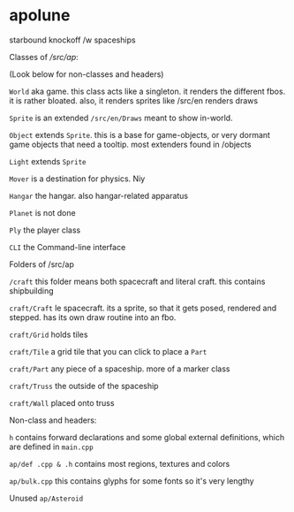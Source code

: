 # apolune
starbound knockoff /w spaceships

Classes of _/src/ap_:

(Look below for non-classes and headers)

`World` aka game. this class acts like a singleton. it renders the different fbos. it is rather bloated. also, it renders sprites like /src/en renders draws

`Sprite` is an extended `/src/en/Draws` meant to show in-world.

`Object` extends `Sprite`. this is a base for game-objects, or very dormant game objects that need a tooltip. most extenders found in /objects

`Light` extends `Sprite`

`Mover` is a destination for physics. Niy

`Hangar` the hangar. also hangar-related apparatus

`Planet` is not done

`Ply` the player class

`CLI` the Command-line interface

Folders of /src/ap

`/craft` this folder means both spacecraft and literal craft. this contains shipbuilding

`craft/Craft` le spacecraft. its a sprite, so that it gets posed, rendered and stepped. has its own draw routine into an fbo.

`craft/Grid` holds tiles

`craft/Tile` a grid tile that you can click to place a `Part`

`craft/Part` any piece of a spaceship. more of a marker class

`craft/Truss` the outside of the spaceship

`craft/Wall` placed onto truss

Non-class and headers:

`h` contains forward declarations and some global external definitions, which are defined in `main.cpp`

`ap/def .cpp & .h` contains most regions, textures and colors

`ap/bulk.cpp` this contains glyphs for some fonts so it's very lengthy

Unused
`ap/Asteroid`

